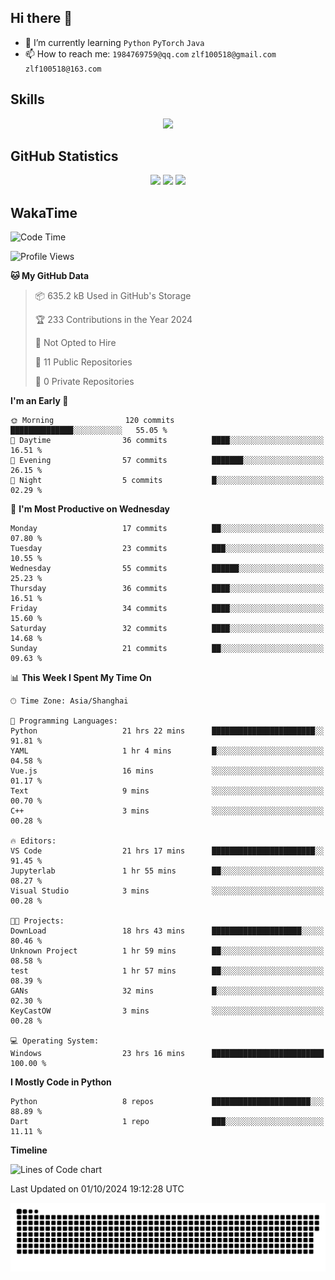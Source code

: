 ## Hi there 👋

- 🌱 I’m currently learning `Python` `PyTorch` `Java`
- 📫 How to reach me: `1984769759@qq.com` `zlf100518@gmail.com` `zlf100518@163.com`

## Skills
<div align="center"> <img src="https://skillicons.dev/icons?i=python,linux,git,github,html,css,js" /> </div>

## GitHub Statistics

<div align="center">
  <img src="https://github-readme-stats.vercel.app/api?username=mrcchenfeng&show_icons=true&theme=tokyonight" />
  <img src="https://github-readme-stats.vercel.app/api/top-langs/?username=mrcchenfeng&show_icons=true&theme=tokyonight" />
  <img src="https://github-readme-activity-graph.vercel.app/graph?username=mrcchenfeng&theme=xcode" />
</div>

## WakaTime

<!--START_SECTION:waka-->
![Code Time](http://img.shields.io/badge/Code%20Time-131%20hrs%2014%20mins-blue)

![Profile Views](http://img.shields.io/badge/Profile%20Views-3-blue)

**🐱 My GitHub Data** 

> 📦 635.2 kB Used in GitHub's Storage 
 > 
> 🏆 233 Contributions in the Year 2024
 > 
> 🚫 Not Opted to Hire
 > 
> 📜 11 Public Repositories 
 > 
> 🔑 0 Private Repositories 
 > 
**I'm an Early 🐤** 

```text
🌞 Morning                120 commits         ██████████████░░░░░░░░░░░   55.05 % 
🌆 Daytime                36 commits          ████░░░░░░░░░░░░░░░░░░░░░   16.51 % 
🌃 Evening                57 commits          ███████░░░░░░░░░░░░░░░░░░   26.15 % 
🌙 Night                  5 commits           █░░░░░░░░░░░░░░░░░░░░░░░░   02.29 % 
```
📅 **I'm Most Productive on Wednesday** 

```text
Monday                   17 commits          ██░░░░░░░░░░░░░░░░░░░░░░░   07.80 % 
Tuesday                  23 commits          ███░░░░░░░░░░░░░░░░░░░░░░   10.55 % 
Wednesday                55 commits          ██████░░░░░░░░░░░░░░░░░░░   25.23 % 
Thursday                 36 commits          ████░░░░░░░░░░░░░░░░░░░░░   16.51 % 
Friday                   34 commits          ████░░░░░░░░░░░░░░░░░░░░░   15.60 % 
Saturday                 32 commits          ████░░░░░░░░░░░░░░░░░░░░░   14.68 % 
Sunday                   21 commits          ██░░░░░░░░░░░░░░░░░░░░░░░   09.63 % 
```


📊 **This Week I Spent My Time On** 

```text
🕑︎ Time Zone: Asia/Shanghai

💬 Programming Languages: 
Python                   21 hrs 22 mins      ███████████████████████░░   91.81 % 
YAML                     1 hr 4 mins         █░░░░░░░░░░░░░░░░░░░░░░░░   04.58 % 
Vue.js                   16 mins             ░░░░░░░░░░░░░░░░░░░░░░░░░   01.17 % 
Text                     9 mins              ░░░░░░░░░░░░░░░░░░░░░░░░░   00.70 % 
C++                      3 mins              ░░░░░░░░░░░░░░░░░░░░░░░░░   00.28 % 

🔥 Editors: 
VS Code                  21 hrs 17 mins      ███████████████████████░░   91.45 % 
Jupyterlab               1 hr 55 mins        ██░░░░░░░░░░░░░░░░░░░░░░░   08.27 % 
Visual Studio            3 mins              ░░░░░░░░░░░░░░░░░░░░░░░░░   00.28 % 

🐱‍💻 Projects: 
DownLoad                 18 hrs 43 mins      ████████████████████░░░░░   80.46 % 
Unknown Project          1 hr 59 mins        ██░░░░░░░░░░░░░░░░░░░░░░░   08.58 % 
test                     1 hr 57 mins        ██░░░░░░░░░░░░░░░░░░░░░░░   08.39 % 
GANs                     32 mins             █░░░░░░░░░░░░░░░░░░░░░░░░   02.30 % 
KeyCastOW                3 mins              ░░░░░░░░░░░░░░░░░░░░░░░░░   00.28 % 

💻 Operating System: 
Windows                  23 hrs 16 mins      █████████████████████████   100.00 % 
```

**I Mostly Code in Python** 

```text
Python                   8 repos             ██████████████████████░░░   88.89 % 
Dart                     1 repo              ███░░░░░░░░░░░░░░░░░░░░░░   11.11 % 
```



**Timeline**

![Lines of Code chart](https://raw.githubusercontent.com/mrcchenfeng/mrcchenfeng/main/assets/bar_graph.png)


 Last Updated on 01/10/2024 19:12:28 UTC
<!--END_SECTION:waka-->

<div align="center"><img src="./assets/github-snake-dark.svg" /></div>

